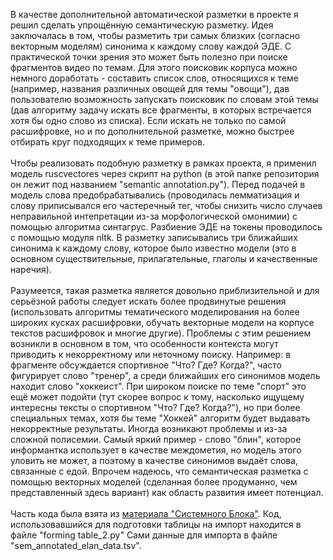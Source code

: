В качестве дополнительной автоматической разметки в проекте я решил сделать упрощённую семантическую разметку. Идея заключалась в том, чтобы разметить три самых близких (согласно векторным моделям) синонима к каждому слову каждой ЭДЕ. С практической точки зрения это может быть полезно при поиске фрагментов видео по темам. Для этого поисковик корпуса можно немного доработать - составить список слов, относящихся к теме (например, названия различных овощей для темы "овощи"), дав пользователю возможность запускать поисковик по словам этой темы (дав алгоритму задачу искать все фрагменты, в которых встречается хотя бы одно слово из списка). Если искать не только по самой расшифровке, но и по дополнительной разметке, можно быстрее отбирать круг подходящих к теме примеров. <br/><br/>
Чтобы реализовать подобную разметку в рамках проекта, я применил модель ruscvectores через скрипт на python (в этой папке репозитория он лежит под названием "semantic annotation.py"). Перед подачей в модель слова предобрабатывались (проводилась лемматизация и слову приписывался его частеречный тег, чтобы снизить число случаев неправильной интепретации из-за морфологической омонимии) с помощью алгоритма синтагрус. Разбиение ЭДЕ на токены проводилось с помощью модуля nltk. В разметку записывались три ближайших синонима к каждому слову, которое было известно модели (это в основном существительные, прилагательные, глаголы и качественные наречия).<br/><br/>
Разумеется, такая разметка является довольно приблизительной и для серьёзной работы следует искать более продвинутые решения (использовать алгоритмы тематического моделирования на более широких кусках расшифровки, обучать векторные модели на корпусе текстов расшифровок и многие другие). Проблемы с этим решением возникли в основном в том, что особенности контекста могут приводить к некорректному или неточному поиску. Например: в фрагменте обсуждается спортивное "Что? Где? Когда?", часто фигурирует слово "тренер", а среди ближайших его синонимов модель находит слово "хоккеист". При широком поиске по теме "спорт" это ещё может подойти (тут скорее вопрос к тому, насколько ищущему интересны тексты о спортивном "Что? Где? Когда?"), но при более специальных темах, хотя бы теме "Хоккей" алгоритм будет выдавать некорректные результаты. Иногда возникают проблемы и из-за сложной полисемии. Самый яркий пример - слово "блин", которое информантка использует в качестве междометия, но модель этого уловить не может, а поэтому в качестве синонимов выдаёт слова, связанные с едой. Впрочем надеюсь, что семантическая разметка с помощью векторных моделей (сделанная более продуманно, чем представленный здесь вариант) как область развития имеет потенциал. <br/><br/>
Часть кода была взята из [материала "Системного Блока"](https://sysblok.ru/knowhow/obuchaem-word2vec-praktikum-po-sozdaniju-vektornyh-modelej-jazyka/). Код, использовавшийся для подготовки таблицы на импорт находится в файле "forming table_2.py" Сами данные для импорта в файле "sem_annotated_elan_data.tsv".
